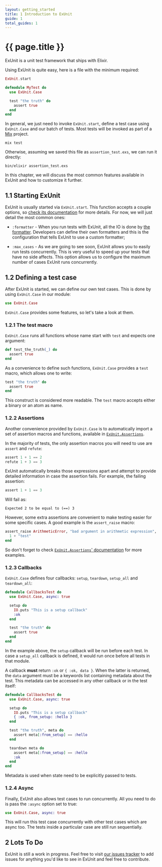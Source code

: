 ```yaml
---
layout: getting_started
title: 1 Introduction to ExUnit
guide: 1
total_guides: 1
---
```


# {{ page.title }}

ExUnit is a unit test framework that ships with Elixir.

Using ExUnit is quite easy, here is a file with the minimum required:

```elixir
ExUnit.start

defmodule MyTest do
  use ExUnit.Case

  test "the truth" do
    assert true
  end
end
```

In general, we just need to invoke `ExUnit.start`, define a test case using `ExUnit.Case` and our batch of tests. Most tests will be invoked as part of a [Mix](http://elixir-lang.org/getting_started/mix/1.html) project.

    mix test

Otherwise, assuming we saved this file as `assertion_test.exs`, we can run it directly:

    bin/elixir assertion_test.exs

In this chapter, we will discuss the most common features available in ExUnit and how to customize it further.

## 1.1 Starting ExUnit

ExUnit is usually started via `ExUnit.start`. This function accepts a couple options, so [check its documentation](/docs/stable/ExUnit.html) for more details. For now, we will just detail the most common ones:

* `:formatter` - When you run tests with ExUnit, all the IO is done by [the formatter](https://github.com/elixir-lang/elixir/blob/master/lib/ex_unit/lib/ex_unit/formatter.ex). Developers can define their own formatters and this is the configuration that tells ExUnit to use a custom formatter;

* `:max_cases` - As we are going to see soon, ExUnit allows you to easily run tests concurrently. This is very useful to speed up your tests that have no side affects. This option allows us to configure the maximum number of cases ExUnit runs concurrently.

## 1.2 Defining a test case

After ExUnit is started, we can define our own test cases. This is done by using `ExUnit.Case` in our module:

```elixir
use ExUnit.Case
```

`ExUnit.Case` provides some features, so let's take a look at them.

### 1.2.1 The test macro

`ExUnit.Case` runs all functions whose name start with `test` and expects one argument:

```elixir
def test_the_truth(_) do
  assert true
end
```

As a convenience to define such functions, `ExUnit.Case` provides a `test` macro, which allows one to write:

```elixir
test "the truth" do
  assert true
end
```

This construct is considered more readable. The `test` macro accepts either a binary or an atom as name.

### 1.2.2 Assertions

Another convenience provided by `ExUnit.Case` is to automatically import a set of assertion macros and functions, available in [`ExUnit.Assertions`](/docs/stable/ExUnit.Assertions.html).

In the majority of tests, the only assertion macros you will need to use are `assert` and `refute`:

```elixir
assert 1 + 1 == 2
refute 1 + 3 == 3
```

ExUnit automatically breaks those expressions apart and attempt to provide detailed information in case the assertion fails. For example, the failing assertion:

```elixir
assert 1 + 1 == 3
```

Will fail as:

    Expected 2 to be equal to (==) 3

However, some extra assertions are convenient to make testing easier for some specific cases. A good example is the `assert_raise` macro:

```elixir
assert_raise ArithmeticError, "bad argument in arithmetic expression", fn ->
  1 + "test"
end
```

So don't forget to check [`ExUnit.Assertions`' documentation](/docs/stable/ExUnit.Assertions.html) for more examples.

### 1.2.3 Callbacks

`ExUnit.Case` defines four callbacks: `setup`, `teardown`, `setup_all` and `teardown_all`:

```elixir
defmodule CallbacksTest do
  use ExUnit.Case, async: true

  setup do
    IO.puts "This is a setup callback"
    :ok
  end

  test "the truth" do
    assert true
  end
end
```

In the example above, the `setup` callback will be run before each test. In case a `setup_all` callback is defined, it would run once before all tests in that module.

A callback **must** return `:ok` or `{ :ok, data }`. When the latter is returned, the `data` argument must be a keywords list containing metadata about the test. This metadata can be accessed in any other callback or in the test itself:

```elixir
defmodule CallbacksTest do
  use ExUnit.Case, async: true

  setup do
    IO.puts "This is a setup callback"
    { :ok, from_setup: :hello }
  end

  test "the truth", meta do
    assert meta[:from_setup] == :hello
  end

  teardown meta do
    assert meta[:from_setup] == :hello
    :ok
  end
end
```

Metadata is used when state need to be explicitly passed to tests.

### 1.2.4 Async

Finally, ExUnit also allows test cases to run concurrently. All you need to do is pass the `:async` option set to true:

```elixir
use ExUnit.Case, async: true
```

This will run this test case concurrently with other test cases which are async too. The tests inside a particular case are still run sequentially.

## 2 Lots To Do

ExUnit is still a work in progress. Feel free to visit [our issues tracker](https://github.com/elixir-lang/elixir/issues) to add issues for anything you'd like to see in ExUnit and feel free to contribute.
